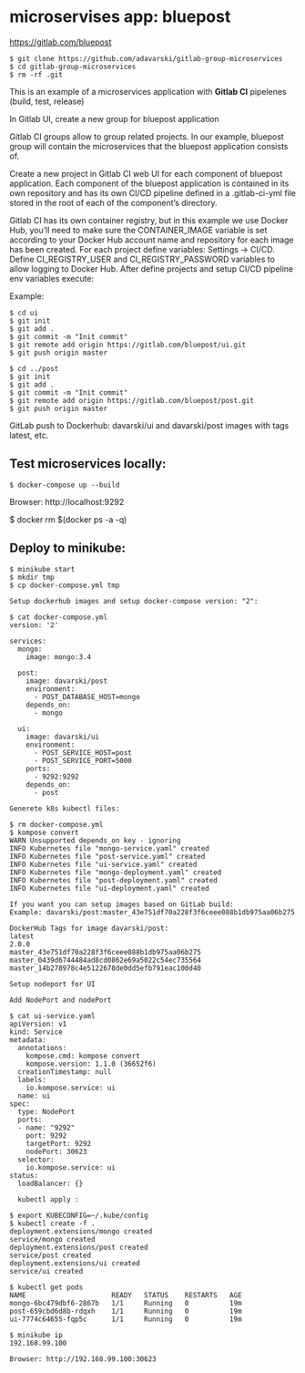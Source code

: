 # microservises app: bluepost

https://gitlab.com/bluepost
```
$ git clone https://github.com/adavarski/gitlab-group-microservices
$ cd gitlab-group-microservices
$ rm -rf .git
```

This is an example of a microservices application with **Gitlab CI** pipelenes (build, test, release)

In Gitlab UI, create a new group for bluepost application

Gitlab CI groups allow to group related projects. In our example, bluepost group will contain the microservices that the bluepost application consists of.

Create a new project in Gitlab CI web UI for each component of bluepost application. Each component of the bluepost application is contained in its own repository and has its own CI/CD pipeline defined in a .gitlab-ci-yml file stored in the root of each of the component’s directory.

Gitlab CI has its own container registry, but in this example we use Docker Hub,  you’ll need to make sure the CONTAINER_IMAGE variable is set according to your Docker Hub account name and repository for each image has been created. For each project define variables: Settings -> CI/CD. Define CI_REGISTRY_USER and CI_REGISTRY_PASSWORD variables to allow logging to Docker Hub. After define projects and setup CI/CD pipeline env variables execute:

Example: 
```
$ cd ui
$ git init
$ git add .
$ git commit -m "Init commit"
$ git remote add origin https://gitlab.com/bluepost/ui.git
$ git push origin master

$ cd ../post
$ git init
$ git add .
$ git commit -m "Init commit"
$ git remote add origin https://gitlab.com/bluepost/post.git
$ git push origin master
```

GitLab push to Dockerhub: davarski/ui and davarski/post images with tags latest, etc.

## Test microservices locally:
```
$ docker-compose up --build
```
Browser: http://localhost:9292

$ docker rm $(docker ps -a -q)

## Deploy to minikube:

```
$ minikube start
$ mkdir tmp
$ cp docker-compose.yml tmp

Setup dockerhub images and setup docker-compose version: "2":

$ cat docker-compose.yml
version: '2'

services:
  mongo:
    image: mongo:3.4

  post:
    image: davarski/post
    environment:
      - POST_DATABASE_HOST=mongo
    depends_on:
      - mongo

  ui:
    image: davarski/ui
    environment:
      - POST_SERVICE_HOST=post
      - POST_SERVICE_PORT=5000
    ports:
      - 9292:9292
    depends_on:
      - post

Generete k8s kubectl files:

$ rm docker-compose.yml
$ kompose convert
WARN Unsupported depends_on key - ignoring        
INFO Kubernetes file "mongo-service.yaml" created 
INFO Kubernetes file "post-service.yaml" created  
INFO Kubernetes file "ui-service.yaml" created    
INFO Kubernetes file "mongo-deployment.yaml" created 
INFO Kubernetes file "post-deployment.yaml" created 
INFO Kubernetes file "ui-deployment.yaml" created 

If you want you can setup images based on GitLab build:
Example: davarski/post:master_43e751df70a228f3f6ceee088b1db975aa06b275

DockerHub Tags for image davarski/post:
latest
2.0.0
master_43e751df70a228f3f6ceee088b1db975aa06b275
master_0439d6744484ad8cd0862e69a5022c54ec735564
master_14b278978c4e5122678de0dd5efb791eac100d40

Setup nodeport for UI

Add NodePort and nodePort

$ cat ui-service.yaml 
apiVersion: v1
kind: Service
metadata:
  annotations:
    kompose.cmd: kompose convert
    kompose.version: 1.1.0 (36652f6)
  creationTimestamp: null
  labels:
    io.kompose.service: ui
  name: ui
spec:
  type: NodePort
  ports:
  - name: "9292"
    port: 9292
    targetPort: 9292
    nodePort: 30623
  selector:
    io.kompose.service: ui
status:
  loadBalancer: {}
  
  kubectl apply :
  
$ export KUBECONFIG=~/.kube/config
$ kubectl create -f .
deployment.extensions/mongo created
service/mongo created
deployment.extensions/post created
service/post created
deployment.extensions/ui created
service/ui created

$ kubectl get pods
NAME                     READY   STATUS    RESTARTS   AGE
mongo-6bc479dbf6-2867b   1/1     Running   0          19m
post-659cbd6d8b-rdqxh    1/1     Running   0          19m
ui-7774c64655-fqp5c      1/1     Running   0          19m

$ minikube ip
192.168.99.100

Browser: http://192.168.99.100:30623
```


  
  
  
